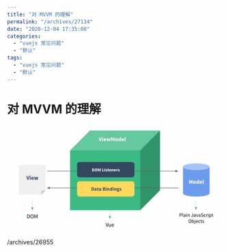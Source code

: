 ```yaml
---
title: "对 MVVM 的理解"
permalink: "/archives/27134"
date: "2020-12-04 17:35:00"
categories: 
  - "vuejs 常见问题"
  - "默认"
tags: 
  - "vuejs 常见问题"
  - "默认"
---
```


# 对 MVVM 的理解

![](images/2159068665.jpg)

/archives/26955
